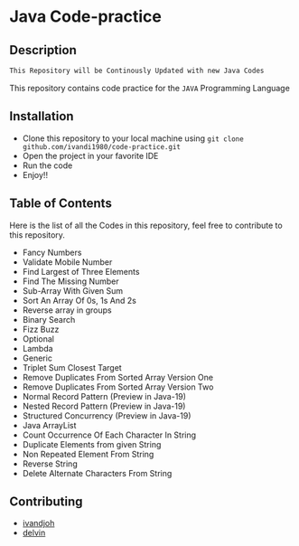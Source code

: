 # Java Code-practice

## Description

```bash
This Repository will be Continously Updated with new Java Codes
```

This repository contains code practice for the ```JAVA``` Programming Language

## Installation

- Clone this repository to your local machine using ```git clone github.com/ivandi1980/code-practice.git```
- Open the project in your favorite IDE
- Run the code
- Enjoy!!

## Table of Contents
Here is the list of all the Codes in this repository, feel free to contribute to this repository.
- Fancy Numbers
- Validate Mobile Number
- Find Largest of Three Elements
- Find The Missing Number
- Sub-Array With Given Sum
- Sort An Array Of 0s, 1s And 2s
- Reverse array in groups
- Binary Search
- Fizz Buzz
- Optional
- Lambda
- Generic
- Triplet Sum Closest Target
- Remove Duplicates From Sorted Array Version One
- Remove Duplicates From Sorted Array Version Two
- Normal Record Pattern (Preview in Java-19)
- Nested Record Pattern (Preview in Java-19)
- Structured Concurrency (Preview in Java-19)
- Java ArrayList
- Count Occurrence Of Each Character In String
- Duplicate Elements from given String
- Non Repeated Element From String
- Reverse String
- Delete Alternate Characters From String


## Contributing
- [ivandjoh](https://github.com/ivandi1980)
- [delvin](https://github.com/delvincakep)